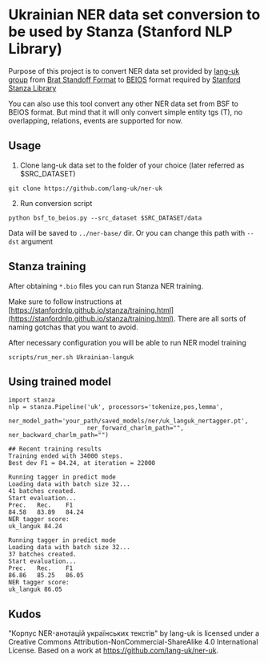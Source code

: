 # Ukrainian NER data set conversion to be used by Stanza (Stanford NLP Library) 

Purpose of this project is to convert NER data set provided by [lang-uk group](https://github.com/lang-uk/ner-uk) 
from [Brat Standoff Format](https://brat.nlplab.org/standoff.html) to [BEIOS](https://en.wikipedia.org/wiki/Inside–outside–beginning_(tagging)) format required by [Stanford Stanza Library](https://stanfordnlp.github.io/stanza)

You can also use this tool convert any other NER data set from BSF to BEIOS format. 
But mind that it will only convert simple entity tgs (T), no overlapping, relations, events are supported for now.  

## Usage

1. Clone lang-uk data set to the folder of your choice (later referred as $SRC_DATASET)
```shell script
git clone https://github.com/lang-uk/ner-uk
```
2. Run conversion script
```shell script
python bsf_to_beios.py --src_dataset $SRC_DATASET/data
```
Data will be saved to `../ner-base/` dir. Or you can change this path with `--dst` argument

## Stanza training
After obtaining `*.bio` files you can run Stanza NER training.

Make sure to follow instructions at [https://stanfordnlp.github.io/stanza/training.html](https://stanfordnlp.github.io/stanza/training.html). There are all sorts of naming gotchas that you want to avoid.

After necessary configuration you will be able to run NER model training
```shell script
scripts/run_ner.sh Ukrainian-languk
```

## Using trained model
```jupyterpython
import stanza
nlp = stanza.Pipeline('uk', processors='tokenize,pos,lemma', 
                      ner_model_path='your_path/saved_models/ner/uk_languk_nertagger.pt', 
                      ner_forward_charlm_path="", ner_backward_charlm_path="")
```

```
## Recent training results
Training ended with 34000 steps.
Best dev F1 = 84.24, at iteration = 22000

Running tagger in predict mode
Loading data with batch size 32...
41 batches created.
Start evaluation...
Prec.	Rec.	F1
84.58	83.89	84.24
NER tagger score:
uk_languk 84.24

Running tagger in predict mode
Loading data with batch size 32...
37 batches created.
Start evaluation...
Prec.	Rec.	F1
86.86	85.25	86.05
NER tagger score:
uk_languk 86.05
```


## Kudos 

"Корпус NER-анотацій українських текстів" by lang-uk is licensed under a Creative Commons Attribution-NonCommercial-ShareAlike 4.0 International License.
Based on a work at https://github.com/lang-uk/ner-uk.